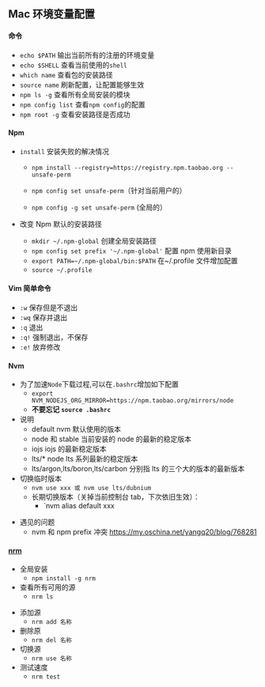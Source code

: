 ## Mac 环境变量配置

#### 命令

- `echo $PATH` 输出当前所有的注册的环境变量
- `echo $SHELL` 查看当前使用的`shell`
- `which name` 查看包的安装路径
- `source name` 刷新配置，让配置能够生效
- `npm ls -g` 查看所有全局安装的模块
- `npm config list` 查看`npm config`的配置
- `npm root -g` 查看安装路径是否成功

#### Npm

- `install` 安装失败的解决情况

  - `npm install --registry=https://registry.npm.taobao.org --unsafe-perm`
  - `npm config set unsafe-perm`（针对当前用户的）

  - `npm config -g set unsafe-perm` (全局的）

- 改变 Npm 默认的安装路径
  - `mkdir ~/.npm-global` 创建全局安装路径
  - `npm config set prefix '~/.npm-global'` 配置 npm 使用新目录
  - `export PATH=~/.npm-global/bin:$PATH` 在~/.profile 文件增加配置
  - `source ~/.profile`

#### Vim 简单命令

- `:w` 保存但是不退出
- `:wq` 保存并退出
- `:q` 退出
- `:q!` 强制退出，不保存
- `:e!` 放弃修改

#### Nvm

- 为了加速`Node`下载过程,可以在`.bashrc`增加如下配置
  - `export NVM_NODEJS_ORG_MIRROR=https://npm.taobao.org/mirrors/node`
  - **不要忘记 `source .bashrc`**
- 说明
  - default nvm 默认使用的版本
  - node 和 stable 当前安装的 node 的最新的稳定版本
  - iojs iojs 的最新稳定版本
  - lts/\* node lts 系列最新的稳定版本
  - lts/argon,lts/boron,lts/carbon 分别指 lts 的三个大的版本的最新版本
- 切换临时版本
  - `nvm use xxx 或 nvm use lts/dubnium`
  - 长期切换版本（关掉当前控制台 tab，下次依旧生效）：
    - `nvm alias default xxx

* 遇见的问题
  - nvm 和 npm prefix 冲突 https://my.oschina.net/yangq20/blog/768281

#### [nrm](https://github.com/Pana/nrm)

- 全局安装
  - `npm install -g nrm`
- 查看所有可用的源
  - `nrm ls`

* 添加源
  - `nrm add 名称`
* 删除原
  - `nrm del 名称`
* 切换源
  - `nrm use 名称`
* 测试速度
  - `nrm test`
